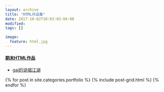 ```yaml
---
layout: archive
title: "HTML作品集"
date: 2017-10-02T10:03:03-04:00
modified:
tags: []

image: 
  feature: html.jpg
---
```


 
#### [期末HTML作品](https://qiuqiuge.github.io/portfolio/web/index)
* [gai的说唱江湖](https://qiuqiuge.github.io/portfolio/web/index)

 
<div class="tiles">
{% for post in site.categories.portfolio %}
{% include post-grid.html %}
{% endfor %}
</div><!-- /.tiles 把所有categories 有 portfolio 的列出来-->